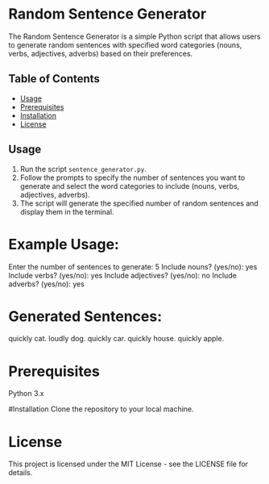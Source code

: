 # Random Sentence Generator

The Random Sentence Generator is a simple Python script that allows users to generate random sentences with specified word categories (nouns, verbs, adjectives, adverbs) based on their preferences.

## Table of Contents

- [Usage](#usage)
- [Prerequisites](#prerequisites)
- [Installation](#installation)
- [License](#license)

## Usage

1. Run the script `sentence_generator.py`.
2. Follow the prompts to specify the number of sentences you want to generate and select the word categories to include (nouns, verbs, adjectives, adverbs).
3. The script will generate the specified number of random sentences and display them in the terminal.

# Example Usage:
Enter the number of sentences to generate: 5
Include nouns? (yes/no): yes
Include verbs? (yes/no): yes
Include adjectives? (yes/no): no
Include adverbs? (yes/no): yes
# Generated Sentences:
quickly cat.
loudly dog.
quickly car.
quickly house.
quickly apple.

# Prerequisites
Python 3.x

#Installation
Clone the repository to your local machine.

# License
This project is licensed under the MIT License - see the LICENSE file for details.